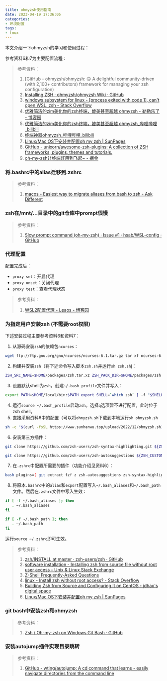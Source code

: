 ```yaml
---
title: ohmyzsh使用指南
date: 2023-04-19 17:36:05
categories:
- 环境配置
tags:
- tmux 
---
```


本文介绍一下ohmyzsh的学习和使用过程：
<!--more-->
参考资料6和7为主要配置流程：


> 参考资料：
> 1. [GitHub - ohmyzsh/ohmyzsh: 🙃 A delightful community-driven (with 2,100+ contributors) framework for managing your zsh configuration)
> 2. [Installing ZSH · ohmyzsh/ohmyzsh Wiki · GitHub](https://github.com/ohmyzsh/ohmyzsh/wiki/Installing-ZSH)
> 3. [windows subsystem for linux - [process exited with code 1], can't open WSL, zsh - Stack Overflow](https://stackoverflow.com/questions/67261530/process-exited-with-code-1-cant-open-wsl-zsh)
> 4. [优雅简洁的zim美化你的zsh终端，媲美甚至超越 ohmyzsh - 勒勒乐了 - 博客园](https://www.cnblogs.com/matytan/p/16684665.html)
> 5. [优雅简洁的zim美化你的zsh终端，媲美甚至超越 ohmyzsh_哔哩哔哩_bilibili](https://www.bilibili.com/video/BV1Bg411m7ND)
> 6. [终端神器ohmyzsh_哔哩哔哩_bilibili](https://www.bilibili.com/video/BV1C7411V7M8)
> 7. [Linux/Mac OS下安装并配置oh my zsh | SunPages](https://www.sunhanwu.top/archives/ohmyzsh)
> 8. [GitHub - unixorn/awesome-zsh-plugins: A collection of ZSH frameworks, plugins, themes and tutorials.](https://github.com/unixorn/awesome-zsh-plugins)
> 9. [oh-my-zsh让终端好用到飞起~ - 掘金](https://juejin.cn/post/6844903939121348616)

### 将.bashrc中的alias迁移到.zshrc

> 参考资料：
> 1. [macos - Easiest way to migrate aliases from bash to zsh - Ask Different](https://apple.stackexchange.com/questions/371867/easiest-way-to-migrate-aliases-from-bash-to-zsh)


### zsh在/mnt/...目录中的git仓库中prompt很慢

> 参考资料：
> 1. [Slow prompt command (oh-my-zsh) · Issue #1 · hsab/WSL-config · GitHub](https://github.com/hsab/WSL-config/issues/1)


### 代理配置
配置完成后：
- `proxy set`：开启代理
- `proxy unset`：关闭代理
- `proxy test`：查看代理状态
> 参考资料：
> 1. [WSL2配置代理 - Leaos - 博客园](https://www.cnblogs.com/tuilk/p/16287472.html)


### 为指定用户安装zsh (不需要root权限)
下述安装过程主要参考资料6和资料7：
1. 从源码安装`zsh`的依赖包`ncurses`：
```bash
wget ftp://ftp.gnu.org/gnu/ncurses/ncurses-6.1.tar.gz tar xf ncurses-6.1.tar.gz cd ncurses-6.1 ./configure --prefix=$HOME/local CXXFLAGS="-fPIC" CFLAGS="-fPIC" make -j && make install
```
2. 构建并安装`zsh`（将下述命令写入脚本`zsh.sh`并运行`sh zsh.sh`j：
```bash
ZSH_SRC_NAME=$HOME/packages/zsh.tar.xz ZSH_PACK_DIR=$HOME/packages/zsh ZSH_LINK="https://sourceforge.net/projects/zsh/files/latest/download" if [[ ! -d "$ZSH_PACK_DIR" ]]; then echo "Creating zsh directory under packages directory" mkdir -p "$ZSH_PACK_DIR" fi if [[ ! -f $ZSH_SRC_NAME ]]; then curl -Lo "$ZSH_SRC_NAME" "$ZSH_LINK" fi tar xJvf "$ZSH_SRC_NAME" -C "$ZSH_PACK_DIR" --strip-components 1 cd "$ZSH_PACK_DIR" ./configure --prefix="$HOME/local" \ CPPFLAGS="-I$HOME/local/include" \ LDFLAGS="-L$HOME/local/lib" make -j && make install
```
3. 设置默认shell为`zsh`。创建`~/.bash_profile`文件并写入：
```bash
export PATH=$HOME/local/bin:$PATH export SHELL=`which zsh` [ -f "$SHELL" ] && exec "$SHELL" -l
```
4. 运行`source ~/.bash_profile`启动`zsh`。选择`q`选项暂不进行配置，此时位于zsh shell。
5. 直接采用资料6中的配置（可以将`ohmyzsh.sh`下载到本地运行`sh ohmyzsh.sh`
```bash
sh -c "$(curl -fsSL https://www.sunhanwu.top/upload/2022/12/ohmyzsh.sh)"
```
6. 安装第三方插件：
```bash
git clone https://github.com/zsh-users/zsh-syntax-highlighting.git ${ZSH_CUSTOM:-~/.oh-my-zsh/custom}/plugins/zsh-syntax-highlighting

git clone https://github.com/zsh-users/zsh-autosuggestions ${ZSH_CUSTOM:-~/.oh-my-zsh/custom}/plugins/zsh-autosuggestions
```
7. 在`.zshrc`中配置所需要的插件（功能介绍见资料6）：
```bash
bash plugins=( git extract fzf z zsh-autosuggestions zsh-syntax-highlighting wd sudo )
```
8. 将原本`.bashrc`中的`alias`和`export`配置写入`~/.bash_aliases`和`~/.bash_path`文件。然后在`.zshrc`文件中写入生效：
```bash
if [ -f ~/.bash_aliases ]; then
   . ~/.bash_aliases
fi

if [ -f ~/.bash_path ]; then
   . ~/.bash_path
fi

```
运行`source ~/.zshrc`即可生效。
> 参考资料：
> 1. [zsh/INSTALL at master · zsh-users/zsh · GitHub](https://github.com/zsh-users/zsh/blob/master/INSTALL)
> 2. [software installation - Installing zsh from source file without root user access - Unix & Linux Stack Exchange](https://unix.stackexchange.com/questions/673669/installing-zsh-from-source-file-without-root-user-access)
> 3. [Z-Shell Frequently-Asked Questions](https://zsh.sourceforge.io/FAQ/zshfaq01.html#l7)
> 4. [linux - Install zsh without root access? - Stack Overflow](https://stackoverflow.com/questions/15293406/install-zsh-without-root-access)
> 5. [Building Zsh from Source and Configuring It on CentOS - jdhao's digital space](https://jdhao.github.io/2018/10/13/centos_zsh_install_use/)
> 6. [Linux/Mac OS下安装并配置oh my zsh | SunPages](https://www.sunhanwu.top/archives/ohmyzsh)

### git bash中安装zsh和ohmyzsh

> 参考资料：
> 1. [Zsh / Oh-my-zsh on Windows Git Bash · GitHub](https://gist.github.com/fworks/af4c896c9de47d827d4caa6fd7154b6b)

### 安装autojump插件实现目录跳转

> 参考资料：
> 1. [GitHub - wting/autojump: A cd command that learns - easily navigate directories from the command line](https://github.com/wting/autojump)







